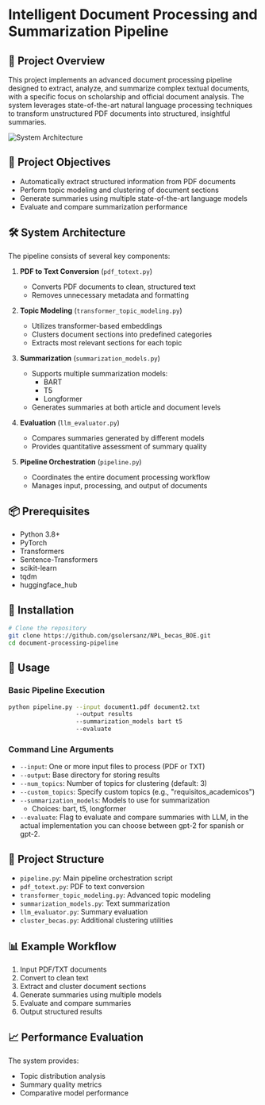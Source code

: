 # Intelligent Document Processing and Summarization Pipeline

## 🌟 Project Overview

This project implements an advanced document processing pipeline designed to extract, analyze, and summarize complex textual documents, with a specific focus on scholarship and official document analysis. The system leverages state-of-the-art natural language processing techniques to transform unstructured PDF documents into structured, insightful summaries.

![System Architecture](architecture_diagram.png)

## 🎯 Project Objectives

- Automatically extract structured information from PDF documents
- Perform topic modeling and clustering of document sections
- Generate summaries using multiple state-of-the-art language models
- Evaluate and compare summarization performance

## 🛠 System Architecture

The pipeline consists of several key components:

1. **PDF to Text Conversion** (`pdf_totext.py`)
   - Converts PDF documents to clean, structured text
   - Removes unnecessary metadata and formatting

2. **Topic Modeling** (`transformer_topic_modeling.py`)
   - Utilizes transformer-based embeddings
   - Clusters document sections into predefined categories
   - Extracts most relevant sections for each topic

3. **Summarization** (`summarization_models.py`)
   - Supports multiple summarization models:
     - BART
     - T5
     - Longformer
   - Generates summaries at both article and document levels

4. **Evaluation** (`llm_evaluator.py`)
   - Compares summaries generated by different models
   - Provides quantitative assessment of summary quality

5. **Pipeline Orchestration** (`pipeline.py`)
   - Coordinates the entire document processing workflow
   - Manages input, processing, and output of documents

## 📦 Prerequisites

- Python 3.8+
- PyTorch
- Transformers
- Sentence-Transformers
- scikit-learn
- tqdm
- huggingface_hub

## 🚀 Installation

```bash
# Clone the repository
git clone https://github.com/gsolersanz/NPL_becas_BOE.git
cd document-processing-pipeline

```

## 🔧 Usage

### Basic Pipeline Execution

```bash
python pipeline.py --input document1.pdf document2.txt 
                   --output results 
                   --summarization_models bart t5 
                   --evaluate
```

### Command Line Arguments

- `--input`: One or more input files to process (PDF or TXT)
- `--output`: Base directory for storing results
- `--num_topics`: Number of topics for clustering (default: 3)
- `--custom_topics`: Specify custom topics (e.g., "requisitos_academicos")
- `--summarization_models`: Models to use for summarization 
  - Choices: bart, t5, longformer
- `--evaluate`: Flag to evaluate and compare summaries with LLM, in the actual implementation you can choose between gpt-2 for spanish or gpt-2.

## 📂 Project Structure

- `pipeline.py`: Main pipeline orchestration script
- `pdf_totext.py`: PDF to text conversion
- `transformer_topic_modeling.py`: Advanced topic modeling
- `summarization_models.py`: Text summarization
- `llm_evaluator.py`: Summary evaluation
- `cluster_becas.py`: Additional clustering utilities

## 📊 Example Workflow

1. Input PDF/TXT documents
2. Convert to clean text
3. Extract and cluster document sections
4. Generate summaries using multiple models
5. Evaluate and compare summaries
6. Output structured results


## 📈 Performance Evaluation

The system provides:
- Topic distribution analysis
- Summary quality metrics
- Comparative model performance
